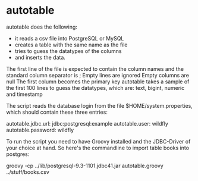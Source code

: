 autotable
=========

autotable does the following:
* it reads a csv file into PostgreSQL or MySQL
* creates a table with the same name as the file
* tries to guess the datatypes of the columns
* and inserts the data. 

The first line of the file is expected to contain the column names and the standard column separator is ;
Empty lines are ignored
Empty columns are null
The first column becomes the primary key
autotable takes a sample of the first 100 lines to guess the datatypes, which are: text, bigint, numeric and timestamp

The script reads the database login from the file $HOME/system.properties, which should contain these three entries:

  autotable.jdbc.url: jdbc:postgresql:example
  autotable.user: wildfly
  autotable.password: wildfly

To run the script you need to have Groovy installed and the JDBC-Driver of your choice at hand. So here's the commandline to import table books into postgres:

  groovy -cp ../lib/postgresql-9.3-1101.jdbc41.jar autotable.groovy ../stuff/books.csv
  
  
  
